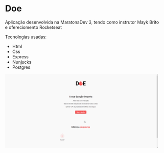 # Doe

Aplicação desenvolvida na MaratonaDev 3,
tendo como instrutor Mayk Brito e ofereciomento Rocketseat

Tecnologias usadas:

* Html
* Css
* Express
* Nunjucks
* Postgres

![](gif.gif)
